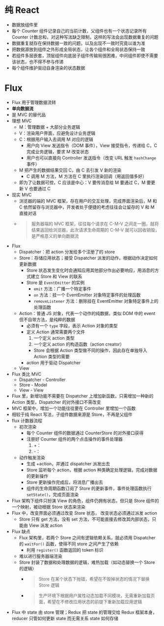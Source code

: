 # 纯 React
- 数据放组件里
- 每个 Counter 组件记录自己的当前计数，父组件也有一个状态记录所有 Counter 计数总和，对这种写法缺乏限制，这样的写法会出现数据重复的问题
- 数据重复就存在保持数据一致的问题，以及出现不一致时究竟以谁为准
- 把数据源放到组件之外形成全局状态，让各个组件和全局状态保持一致
- 若组件多层嵌套，顶层组件向底层子组件传输局很困难，中间组件即使不需要该状态，也不得不参与传递
- 每个组件维护驱动自身渲染的状态数据
# Flux
- Flux 用于管理数据流转
- **单向数据流**
- 是 MVC 的替代品
- 理想 MVC
    - M：管理数据 + 大部分业务逻辑
    - V：渲染用户界面，应避免设计业务逻辑
    - C：根据用户输入去调用 M 对应的逻辑
        - 用户向 View 发送指令（DOM 事件），View 接受指令，传递给 C，C 完成业务逻辑，要求 M 改变状态
        - 用户也可以直接向 Controller 发送指令（改变 URL 触发 `hashChange` 事件）
    - M 把产生的数据结果交回 C，由 C 去引发 V 新的渲染
        - C 调用 M 方法，M 方法在 C 里执行渲染回调（用返回值多好）
    - 即为了让数据可控，C 应该是中心：V 要传消息给 M 要通过 C，M 要更新 V 也要通过 C
- 现实 MVC
    - 浏览器的端的 MVC 框架，存在用户的交互处理，完成界面渲染后，M 和 C 依然留存与浏览器中，开发者处于便捷的考虑往往会让留存的 V 和 M 直接对话
    - > 服务器端的 MVC 框架，往往每个请求在 C-M-V 之间走一圈，就将结果返回给浏览器，此次请求生命周期的 C-M-V 就可以回收销毁，是严格意义的单向数据流
- Flux
    - Dispatcher：把 action 分发给多个注册了的 store
    - Store：存储应用状态；接受 Dispatcher 派发的动作，根据动作决定如何更新数据
        - Store 状态发生变化时会通知应用其他部分作出必要响应，用消息的方式建立 Store 和 View 的联系
        - Store 是 `EventEmitter` 的实例
            - `emit` 方法：广播一个特定事件
            - `on` 方法：挂一个 EventEmitter 对象特定事件的处理函数
            - `removeListener` 方法：删除挂在 EventEmitter 对象特定事件上的处理函数
    - Action：普通 JS 对象，代表一个动作的纯数据，类似 DOM 中的 event 但不自带方法，是纯粹的数据
        - 必须有一个 `type` 字段，表示 Action 对象的类型
        - 定义 Action 通常需要两个文件
            1. 一个定义 action 类型
            2. 一个定义 action 的构造函数（action creator）
            - Store 会根据 Action 类型做不同的操作，因此存在单独导入 Action 类型的需要
        - action 用于驱动 Dispatcher
    - View
- Flux 类比 MVC
    - Dispatcher - Controller
    - Store - Model
    - View - View
- Flux 里，新增功能不需要在 Dispatcher 上增加新函数，只需增加一种新的 Action 类型，Dispatcher 的对外接口不需改变
- MVC 框架中，增加一个功能往往要在 Controller 里增加一个函数
- 相较于纯 React 写法，子组件数据来源是 Store，不再是父组件
- flux 计数器流程
    - 初次渲染
        - 每个 Counter 组件的数据通过 CounterStore 的对外接口获得
        - 注册好 Counter 组件的两个点击操作的事件处理器
            1. +：
            2. -：
    - 动作触发渲染
        - 生成 +action，并通过 dispatcher 派发出去
        - Store 监听每个 action，根据 action 种类确定处理逻辑，完成对数据的更新操作
        - Store 更新操作完成后，将消息广播出去
        - 组件的生命周期函数订阅了 Store 的更新事件，事件处理函数执行 `setState()`，完成页面渲染
- Flux 架构下组件只扮演 View 的角色，组件仍拥有状态，但只是 Store 组件的一个映射，被动根据 Store 状态来渲染
- Flux 中，改变界面必须通过改变 Store 状态， 改变状态必须通过派发 action
    - Store 只有 get 方法，没有 set 方法，不可能直接去修改其内部状态，只能由 View 派发 action
- Flux 缺点
    - Flux 架构里，若两个 Store 之间有逻辑依赖关系，就必须用 Dispatcher 的 `waitFor()` 函数，使得不同 store 之间产生了依赖
        - 利用 `register()` 函数返回的 token 标识
    - 难以进行服务器端渲染
    - Store 封装了数据和处理数据的逻辑，难热加载（如动态替换一个 Store 的逻辑）
        - > Store 在某个状态下抛错，希望在不毁掉状态的情况下替换 Store 逻辑
        - > 生产环境下根据用户属性动态加载不同模块，无需重新加载页面，希望在不修改应用状态的前提下重新加载应用逻辑
- Flux 中 state 由 store 管理；Redux 把 state 的管理交给 Redux 框架本身，reducer 只管如何更新 state 而无需关系 state 如何存储